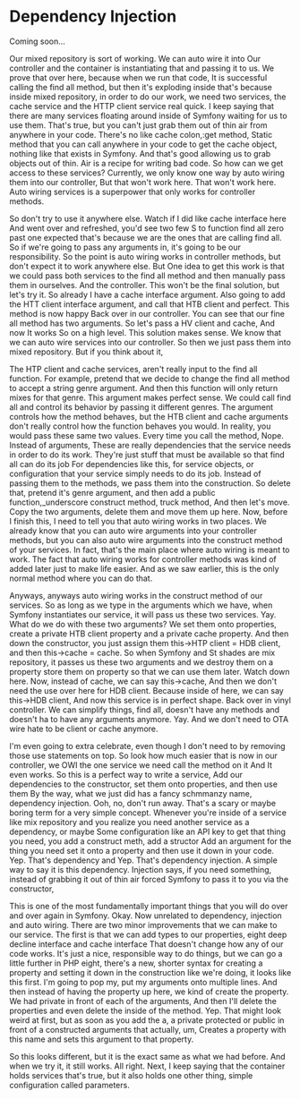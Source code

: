 # Dependency Injection

Coming soon...

Our mixed repository is sort of working. We can auto wire it into Our controller and
the container is instantiating that and passing it to us. We prove that over here,
because when we run that code, It is successful calling the find all method, but then
it's exploding inside that's because inside mixed repository, in order to do our
work, we need two services, the cache service and the HTTP client service real quick.
I keep saying that there are many services floating around inside of Symfony waiting
for us to use them. That's true, but you can't just grab them out of thin air from
anywhere in your code. There's no like cache colon,:get method, Static method that
you can call anywhere in your code to get the cache object, nothing like that exists
in Symfony. And that's good allowing us to grab objects out of thin. Air is a recipe
for writing bad code. So how can we get access to these services? Currently, we only
know one way by auto wiring them into our controller, But that won't work here. That
won't work here. Auto wiring services is a superpower that only works for controller
methods.

So don't try to use it anywhere else. Watch if I did like cache interface here And
went over and refreshed, you'd see two few S to function find all zero past one
expected that's because we are the ones that are calling find all. So if we're going
to pass any arguments in, it's going to be our responsibility. So the point is auto
wiring works in controller methods, but don't expect it to work anywhere else. But
One idea to get this work is that we could pass both services to the find all method
and then manually pass them in ourselves. And the controller. This won't be the final
solution, but let's try it. So already I have a cache interface argument. Also going
to add the HTT client interface argument, and call that HTB client and perfect. This
method is now happy Back over in our controller. You can see that our fine all method
has two arguments. So let's pass a HV client and cache, And now It works So on a high
level. This solution makes sense. We know that we can auto wire services into our
controller. So then we just pass them into mixed repository. But if you think about
it,

The HTP client and cache services, aren't really input to the find all function. For
example, pretend that we decide to change the find all method to accept a string
genre argument. And then this function will only return mixes for that genre. This
argument makes perfect sense. We could call find all and control its behavior by
passing it different genres. The argument controls how the method behaves, but the
HTB client and cache arguments don't really control how the function behaves you
would. In reality, you would pass these same two values. Every time you call the
method, Nope. Instead of arguments, These are really dependencies that the service
needs in order to do its work. They're just stuff that must be available so that find
all can do its job For dependencies like this, for service objects, or configuration
that your service simply needs to do its job. Instead of passing them to the methods,
we pass them into the construction. So delete that, pretend it's genre argument, and
then add a public function,_underscore construct method, truck method, And then let's
move. Copy the two arguments, delete them and move them up here. Now, before I finish
this, I need to tell you that auto wiring works in two places. We already know that
you can auto wire arguments into your controller methods, but you can also auto wire
arguments into the construct method of your services. In fact, that's the main place
where auto wiring is meant to work. The fact that auto wiring works for controller
methods was kind of added later just to make life easier. And as we saw earlier, this
is the only normal method where you can do that.

Anyways, <affirmative> anyways auto wiring works in the construct method of our
services. So as long as we type in the arguments which we have, when Symfony
instantiates our service, it will pass us these two services. Yay. What do we do with
these two arguments? We set them onto properties, create a private HTB client
property and a private cache property. And then down the constructor, you just assign
them this->HTP client = HDB client, and then this->cache = cache. So when Symfony and
St shades are mix repository, it passes us these two arguments and we destroy them on
a property store them on property so that we can use them later. Watch down here.
Now, instead of cache, we can say this->cache, And then we don't need the use over
here for HDB client. Because inside of here, we can say this->HDB client, And now
this service is in perfect shape. Back over in vinyl controller. We can simplify
things, find all, doesn't have any methods and doesn't ha to have any arguments
anymore. Yay. And we don't need to OTA wire hate to be client or cache anymore.

I'm even going to extra celebrate, even though I don't need to by removing those use
statements on top. So look how much easier that is now in our controller, we OWI the
one service we need call the method on it And It even works. So this is a perfect way
to write a service, Add our dependencies to the constructor, set them onto
properties, and then use them By the way, what we just did has a fancy schmmanzy
name, dependency injection. Ooh, no, don't run away. That's a scary or maybe boring
term for a very simple concept. Whenever you're inside of a service like mix
repository and you realize you need another service as a dependency, or maybe Some
configuration like an API key to get that thing you need, you add a construct meth,
add a structor Add an argument for the thing you need set it onto a property and then
use it down in your code. Yep. That's dependency and Yep. That's dependency
injection. A simple way to say it is this dependency. Injection says, if you need
something, instead of grabbing it out of thin air forced Symfony to pass it to you
via the constructor,

This is one of the most fundamentally important things that you will do over and over
again in Symfony. Okay. Now unrelated to dependency, injection and auto wiring. There
are two minor improvements that we can make to our service. The first is that we can
add types to our properties, eight deep decline interface and cache interface That
doesn't change how any of our code works. It's just a nice, responsible way to do
things, but we can go a little further in PHP eight, there's a new, shorter syntax
for creating a property and setting it down in the construction like we're doing, it
looks like this first. I'm going to pop my, put my arguments onto multiple lines. And
then instead of having the property up here, we kind of create the property. We had
private in front of each of the arguments, And then I'll delete the properties and
even delete the inside of the method. Yep. That might look weird at first, but as
soon as you add the a, a private protected or public in front of a constructed
arguments that actually, um, Creates a property with this name and sets this argument
to that property.

So this looks different, but it is the exact same as what we had before. And when we
try it, it still works. All right. Next, I keep saying that the container holds
services that's true, but it also holds one other thing, simple configuration called
parameters.

